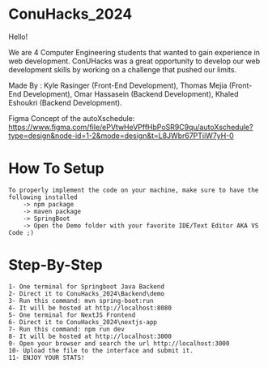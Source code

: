 # ConuHacks_2024

Hello!

We are 4 Computer Engineering students that wanted to gain experience in web development.
ConUHacks was a great opportunity to develop our web development skills by working on a challenge that pushed our limits.

Made By :
Kyle Rasinger (Front-End Development), 
Thomas Mejia (Front-End Development), 
Omar Hassasein (Backend Development), 
Khaled Eshoukri (Backend Development).

Figma Concept of the autoXschedule: https://www.figma.com/file/ePVtwHeVPffHbPoSR9C9qu/autoXschedule?type=design&node-id=1-2&mode=design&t=L8JWbr67PTiiW7yH-0

# How To Setup
	To properly implement the code on your machine, make sure to have the following installed 
  		-> npm package
  		-> maven package
  		-> SpringBoot
  		-> Open the Demo folder with your favorite IDE/Text Editor AKA VS Code ;)

# Step-By-Step
	1- One terminal for Springboot Java Backend
  	2- Direct it to ConuHacks_2024\Backend\demo
  	3- Run this command: mvn spring-boot:run
  	4- It will be hosted at http://localhost:8080
	5- One terminal for NextJS Frontend
  	6- Direct it to ConuHacks_2024\nextjs-app
 	7- Run this command: npm run dev
  	8- It will be hosted at http://localhost:3000
	9- Open your browser and search the url http://localhost:3000
	10- Upload the file to the interface and submit it.
	11- ENJOY YOUR STATS!
